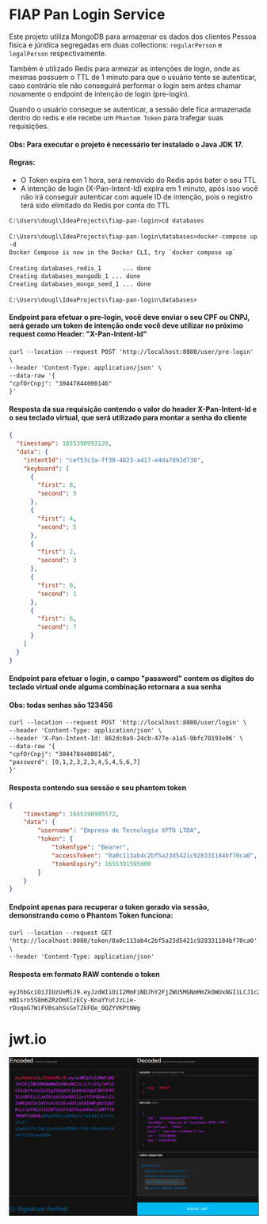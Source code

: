 # FIAP Pan Login Service

Este projeto utiliza MongoDB para armazenar os dados dos clientes Pessoa física e júridica segregadas em duas collections:
```regularPerson``` e ```legalPerson``` respectivamente.

Também é utilizado Redis para armezar as intenções de login, onde as mesmas possuem o TTL de 1 minuto para que o usuário tente se autenticar, caso contrário ele não conseguirá performar o login sem antes chamar novamente o endpoint de intenção de login (pre-login).

Quando o usuário consegue se autenticar, a sessão dele fica armazenada dentro do redis e ele recebe um ```Phantom Token``` para trafegar suas requisições.


#### Obs: Para executar o projeto é necessário ter instalado o Java JDK 17.
#### Regras: 
- O Token expira em 1 hora, será removido do Redis após bater o seu TTL
- A intenção de login (X-Pan-Intent-Id) expira em 1 minuto, após isso você não irá conseguir autenticar com aquele ID de intenção, pois o registro terá sido elimitado do Redis por conta do TTL

```
C:\Users\dougl\IdeaProjects\fiap-pan-login>cd databases

C:\Users\dougl\IdeaProjects\fiap-pan-login\databases>docker-compose up -d
Docker Compose is now in the Docker CLI, try `docker compose up`

Creating databases_redis_1      ... done
Creating databases_mongodb_1 ... done
Creating databases_mongo_seed_1 ... done

C:\Users\dougl\IdeaProjects\fiap-pan-login\databases>
```

#### Endpoint para efetuar o pre-login, você deve enviar o seu CPF ou CNPJ, será gerado um token de intenção onde você deve utilizar no próximo request como Header: "X-Pan-Intent-Id"
```
curl --location --request POST 'http://localhost:8080/user/pre-login' \
--header 'Content-Type: application/json' \
--data-raw '{
"cpfOrCnpj": "30447844000146"
}'
```
#### Resposta da sua requisição contendo o valor do header X-Pan-Intent-Id e o seu teclado virtual, que será utilizado para montar a senha do cliente
```json
{
  "timestamp": 1655390993128,
  "data": {
    "intentId": "cef53c3a-ff38-4823-a417-e4da7d92d738",
    "keyboard": [
      {
        "first": 8,
        "second": 9
      },
      {
        "first": 4,
        "second": 5
      },
      {
        "first": 2,
        "second": 3
      },
      {
        "first": 0,
        "second": 1
      },
      {
        "first": 6,
        "second": 7
      }
    ]
  }
}
```
#### Endpoint para efetuar o login, o campo "password" contem os digitos do teclado virtual onde alguma combinação retornara a sua senha
#### Obs: todas senhas são 123456
```
curl --location --request POST 'http://localhost:8080/user/login' \
--header 'Content-Type: application/json' \
--header 'X-Pan-Intent-Id: 862dc0a9-24cb-477e-a1a5-9bfc70193e06' \
--data-raw '{
"cpfOrCnpj": "30447844000146",
"password": [0,1,2,3,2,3,4,5,4,5,6,7]
}'
```
#### Resposta contendo sua sessão e seu phantom token
```json
{
    "timestamp": 1655390995572,
    "data": {
        "username": "Empresa de Tecnologia XPTO LTDA",
        "token": {
            "tokenType": "Bearer",
            "accessToken": "0a0c113ab4c2bf5a23d5421c928331184bf70ca0",
            "tokenExpiry": 1655391595000
        }
    }
}
```
#### Endpoint apenas para recuperar o token gerado via sessão, demonstrando como o Phantom Token funciona:
```
curl --location --request GET 'http://localhost:8080/token/0a0c113ab4c2bf5a23d5421c928331184bf70ca0' \
--header 'Content-Type: application/json'
```
#### Resposta em formato RAW contendo o token
```
eyJhbGciOiJIUzUxMiJ9.eyJzdWIiOiI2MmFiNDJhY2FjZWU5MGNmMmZkOWUxNGIiLCJ1c2VyTmFtZSI6IkVtcHJlc2EgZGUgVGVjbm9sb2dpYSBYUFRPIExUREEiLCJwZXJzb25UeXBlIjoiTEVHQUwiLCJlbWFpbCI6ImVtcHJlc2EudGVjaEBlbWFpbC5jb20iLCJpYXQiOjE2NTUzOTA5OTUsImV4cCI6MTY1NTM5MTU5NX0.i0lNAtxyFhpd-mBIsrn5S8m6ZRzOmXlzECy-KnaYYutJzLie-rDuqoG7WiFVBsahSsGoTZkFQe_0QZYVKPtNWg
```
# jwt.io

![img.png](img.png)